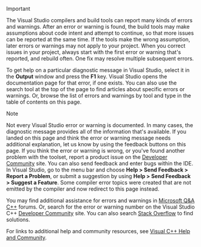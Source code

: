 > [!IMPORTANT]
> The Visual Studio compilers and build tools can report many kinds of errors and warnings. After an error or warning is found, the build tools may make assumptions about code intent and attempt to continue, so that more issues can be reported at the same time. If the tools make the wrong assumption, later errors or warnings may not apply to your project. When you correct issues in your project, always start with the first error or warning that's reported, and rebuild often. One fix may resolve multiple subsequent errors.

To get help on a particular diagnostic message in Visual Studio, select it in the **Output** window and press the **F1** key. Visual Studio opens the documentation page for that error, if one exists. You can also use the search tool at the top of the page to find articles about specific errors or warnings. Or, browse the list of errors and warnings by tool and type in the table of contents on this page.

> [!NOTE]
> Not every Visual Studio error or warning is documented. In many cases, the diagnostic message provides all of the information that's available. If you landed on this page and think the error or warning message needs additional explanation, let us know by using the feedback buttons on this page. If you think the error or warning is wrong, or you've found another problem with the toolset, report a product issue on the [Developer Community](https://aka.ms/feedback/report?space=62) site. You can also send feedback and enter bugs within the IDE. In Visual Studio, go to the menu bar and choose **Help > Send Feedback > Report a Problem**, or submit a suggestion by using **Help > Send Feedback > Suggest a Feature**. Some compiler error topics were created that are not emitted by the compiler and now redirect to this page instead.

You may find additional assistance for errors and warnings in [Microsoft Q&A C++](/answers/tags/314/cpp) forums. Or, search for the error or warning number on the Visual Studio C++ [Developer Community](https://aka.ms/vsfeedback/browsecpp) site. You can also search [Stack Overflow](https://stackoverflow.com/) to find solutions.

For links to additional help and community resources, see [Visual C++ Help and Community](../../overview/visual-cpp-help-and-community.md).
